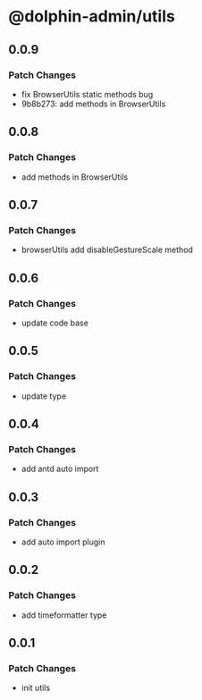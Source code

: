 # @dolphin-admin/utils

## 0.0.9

### Patch Changes

- fix BrowserUtils static methods bug
- 9b8b273: add methods in BrowserUtils

## 0.0.8

### Patch Changes

- add methods in BrowserUtils

## 0.0.7

### Patch Changes

- browserUtils add disableGestureScale method

## 0.0.6

### Patch Changes

- update code base

## 0.0.5

### Patch Changes

- update type

## 0.0.4

### Patch Changes

- add antd auto import

## 0.0.3

### Patch Changes

- add auto import plugin

## 0.0.2

### Patch Changes

- add timeformatter type

## 0.0.1

### Patch Changes

- init utils
